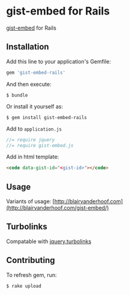 # gist-embed for Rails

[gist-embed](https://github.com/blairvanderhoof/gist-embed) for Rails

## Installation

Add this line to your application's Gemfile:

```ruby
gem 'gist-embed-rails'
```

And then execute:

    $ bundle

Or install it yourself as:

    $ gem install gist-embed-rails

Add to `application.js`
```javascript
//= require jquery
//= require gist-embed.js
```

Add in html template:
```html
<code data-gist-id="<gist-id>"></code>
```

## Usage

Variants of usage: [http://blairvanderhoof.com](http://blairvanderhoof.com/gist-embed/)

## Turbolinks
Compatable with [jquery.turbolinks](https://github.com/kossnocorp/jquery.turbolinks)

## Contributing

To refresh gem, run:
```shell
$ rake upload
```
